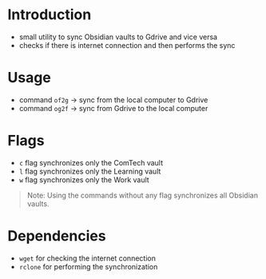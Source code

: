 # Introduction

- small utility to sync Obsidian vaults to Gdrive and vice versa
- checks if there is internet connection and then performs the sync

# Usage

- command `of2g` -> sync from the local computer to Gdrive
- command `og2f` -> sync from Gdrive to the local computer

# Flags

- `c` flag synchronizes only the ComTech vault
- `l` flag synchronizes only the Learning vault
- `w` flag synchronizes only the Work vault

> Note: Using the commands without any flag synchronizes all Obsidian vaults.

# Dependencies

- `wget` for checking the internet connection
- `rclone` for performing the synchronization
